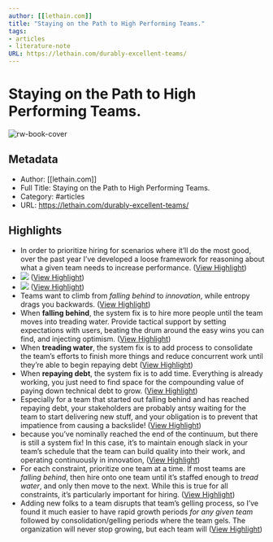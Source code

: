 ```yaml
---
author: [[lethain.com]]
title: "Staying on the Path to High Performing Teams."
tags: 
- articles
- literature-note
URL: https://lethain.com/durably-excellent-teams/
---
```

# Staying on the Path to High Performing Teams.

![rw-book-cover](https://lethain.com/static/blog/2018/durable-excellent-teams-hero.png)

## Metadata
- Author: [[lethain.com]]
- Full Title: Staying on the Path to High Performing Teams.
- Category: #articles
- URL: https://lethain.com/durably-excellent-teams/

## Highlights
- In order to prioritize hiring for scenarios where it’ll do the most good, over the past year I’ve developed a loose framework for reasoning about what a given team needs to increase performance. ([View Highlight](https://read.readwise.io/read/01grsmgzzm1ffm5m98wkj65et1))
- ![](https://lethain.com/static/blog/2018/4-stages-of-team.png) ([View Highlight](https://read.readwise.io/read/01grsmms4ybgf85f88mdwqprx6))
- ![](https://lethain.com/static/blog/2018/4-stages-of-team.png) ([View Highlight](https://read.readwise.io/read/01grsmms55c4q1kydnfkkv9ar4))
- Teams want to climb from *falling behind* to *innovation*, while entropy drags you backwards. ([View Highlight](https://read.readwise.io/read/01grsmnq0a1qhex3ha5p9na9g8))
- When **falling behind**, the system fix is to hire more people until the team moves into treading water. Provide tactical support by setting expectations with users, beating the drum around the easy wins you can find, and injecting optimism. ([View Highlight](https://read.readwise.io/read/01grsmrfp5k2mwax3kxmxcvp98))
- When **treading water**, the system fix is to add process to consolidate the team’s efforts to finish more things and reduce concurrent work until they’re able to begin repaying debt ([View Highlight](https://read.readwise.io/read/01grsmtwpjy57v1zt36q0ndh36))
- When **repaying debt**, the system fix is to add time. Everything is already working, you just need to find space for the compounding value of paying down technical debt to grow. ([View Highlight](https://read.readwise.io/read/01grsmvmeevmhhd00y5s83p1bm))
- Especially for a team that started out falling behind and has reached repaying debt, your stakeholders are probably antsy waiting for the team to start delivering new stuff, and your obligation is to prevent that impatience from causing a backslide! ([View Highlight](https://read.readwise.io/read/01grsmx19kvmyrv42nhbzz478n))
- because you’ve nominally reached the end of the continuum, but there is still a system fix! In this case, it’s to maintain enough slack in your team’s schedule that the team can build quality into their work, and operating continuously in innovation, ([View Highlight](https://read.readwise.io/read/01grsmz97jg20ac6q1vc94k2vv))
- For each constraint, prioritize one team at a time. If most teams are *falling behind*, then hire onto one team until it’s staffed enough to *tread water*, and only then move to the next. While this is true for all constraints, it’s particularly important for hiring. ([View Highlight](https://read.readwise.io/read/01grsn255qxp25fb65k3yq0vbc))
- Adding new folks to a team disrupts that team’s gelling process, so I’ve found it much easier to have rapid growth periods *for any given team* followed by consolidation/gelling periods where the team gels. The organization will never stop growing, but each team will ([View Highlight](https://read.readwise.io/read/01grsn2tw53c8t12fq0bgq8gnr))
